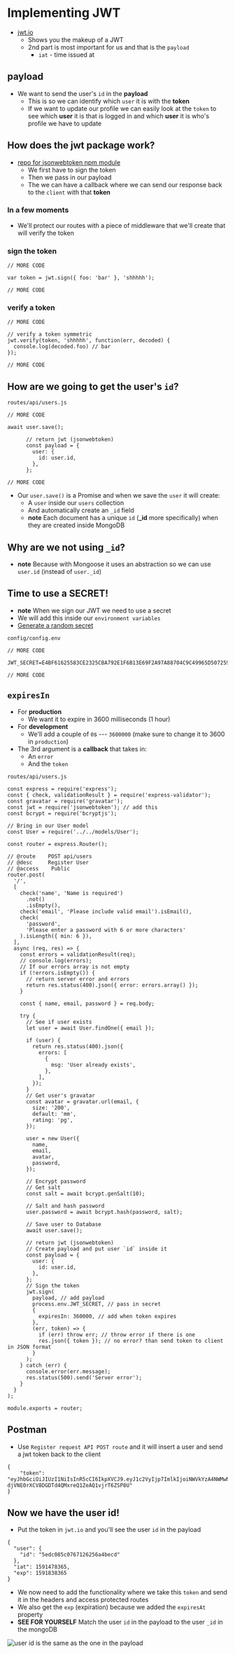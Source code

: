 # Implementing JWT
* [jwt.io](https://jwt.io/)
    - Shows you the makeup of a JWT
    - 2nd part is most important for us and that is the `payload`
        + `iat` - time issued at

## payload
* We want to send the user's `id` in the **payload**
    - This is so we can identify which `user` it is with the **token**
    - If we want to update our profile we can easily look at the `token` to see which **user** it is that is logged in and which **user** it is who's profile we have to update

## How does the jwt package work?
* [repo for jsonwebtoken npm module](https://github.com/auth0/node-jsonwebtoken#readme)
    + We first have to sign the token
    + Then we pass in our payload
    + The we can have a callback where we can send our response back to the `client` with that **token**

### In a few moments
* We'll protect our routes with a piece of middleware that we'll create that will verify the token

### sign the token
```
// MORE CODE

var token = jwt.sign({ foo: 'bar' }, 'shhhhh');

// MORE CODE
```

### verify a token
```
// MORE CODE

// verify a token symmetric
jwt.verify(token, 'shhhhh', function(err, decoded) {
  console.log(decoded.foo) // bar
});

// MORE CODE
```

## How are we going to get the user's `id`?
`routes/api/users.js`

```
// MORE CODE

await user.save();

      // return jwt (jsonwebtoken)
      const payload = {
        user: {
          id: user.id,
        },
      };

// MORE CODE
```

* Our `user.save()` is a Promise and when we save the `user` it will create:
  - A `user` inside our `users` collection
  - And automatically create an `_id` field
  - **note** Each document has a unique `id` (**_id** more specifically) when they are created inside MongoDB

## Why are we not using `_id`?
* **note** Because with Mongoose it uses an abstraction so we can use `user.id` (instead of `user._id`)

## Time to use a SECRET!
* **note** When we sign our JWT we need to use a secret
* We will add this inside our `environment variables`
* [Generate a random secret](https://www.grc.com/passwords.htm)

`config/config.env`

```
// MORE CODE

JWT_SECRET=E4BF61625583CE2325CBA792E1F6B13E69F2A97A88704C9C49965D5072599ACC

// MORE CODE
```

## `expiresIn`
* For **production**
  - We want it to expire in 3600 milliseconds (1 hour)
* For **development**
  - We'll add a couple of `0`s --- `3600000` (make sure to change it to 3600 in `production`)
* The 3rd argument is a **callback** that takes in:
  - An `error`
  - And the `token`

`routes/api/users.js`

```
const express = require('express');
const { check, validationResult } = require('express-validator');
const gravatar = require('gravatar');
const jwt = require('jsonwebtoken'); // add this
const bcrypt = require('bcryptjs');

// Bring in our User model
const User = require('../../models/User');

const router = express.Router();

// @route    POST api/users
// @desc     Register User
// @access    Public
router.post(
  '/',
  [
    check('name', 'Name is required')
      .not()
      .isEmpty(),
    check('email', 'Please include valid email').isEmail(),
    check(
      'password',
      'Please enter a password with 6 or more characters'
    ).isLength({ min: 6 }),
  ],
  async (req, res) => {
    const errors = validationResult(req);
    // console.log(errors);
    // If our errors array is not empty
    if (!errors.isEmpty()) {
      // return server error and errors
      return res.status(400).json({ error: errors.array() });
    }

    const { name, email, password } = req.body;

    try {
      // See if user exists
      let user = await User.findOne({ email });

      if (user) {
        return res.status(400).json({
          errors: [
            {
              msg: 'User already exists',
            },
          ],
        });
      }
      // Get user's gravatar
      const avatar = gravatar.url(email, {
        size: '200',
        default: 'mm',
        rating: 'pg',
      });

      user = new User({
        name,
        email,
        avatar,
        password,
      });

      // Encrypt password
      // Get salt
      const salt = await bcrypt.genSalt(10);
      
      // Salt and hash password
      user.password = await bcrypt.hash(password, salt);
      
      // Save user to Database
      await user.save();

      // return jwt (jsonwebtoken)
      // Create payload and put user `id` inside it
      const payload = {
        user: {
          id: user.id,
        },
      };
      // Sign the token
      jwt.sign(
        payload, // add payload
        process.env.JWT_SECRET, // pass in secret
        {
          expiresIn: 360000, // add when token expires
        },
        (err, token) => {
          if (err) throw err; // throw error if there is one
          res.json({ token }); // no error? than send token to client in JSON format
        }
      );
    } catch (err) {
      console.error(err.message);
      res.status(500).send('Server error');
    }
  }
);

module.exports = router;
```

## Postman
* Use `Register request API POST route` and it will insert a user and send a jwt token back to the client

```
{
    "token": "eyJhbGciOiJIUzI1NiIsInR5cCI6IkpXVCJ9.eyJ1c2VyIjp7ImlkIjoiNWVkYzA4NWMwNzY3MTI2MjU2YTRiZWNkIn0sImlhdCI6MTU5MTQ3ODM2NSwiZXhwIjoxNTkxODM4MzY1fQ.aOp-djVNE0rXCV8DGDTd4QMxreQ1ZeAQ1vjrT6ZSP8U"
}
```

## Now we have the user id!
* Put the token in `jwt.io` and you'll see the user `id` in the payload

```
{
  "user": {
    "id": "5edc085c0767126256a4becd"
  },
  "iat": 1591478365,
  "exp": 1591838365
}
```

* We now need to add the functionality where we take this `token` and send it in the headers and access protected routes
* We also get the `exp` (expiration) because we added the `expiresAt` property
* **SEE FOR YOURSELF** Match the user `id` in the payload to the user `_id` in the mongoDB

![user id is the same as the one in the payload](https://i.imgur.com/I3hHDdy.png)

